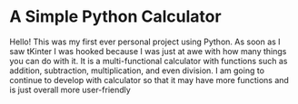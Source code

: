 # A Simple Python Calculator
Hello! This was my first ever personal project using Python. As soon as I saw tKinter I was hooked because I was just at awe with how many things you can do with it.
It is a multi-functional calculator with functions such as addition, subtraction, multiplication, and even division.
I am going to continue to develop with calculator so that it may have more functions and is just overall more user-friendly

